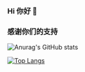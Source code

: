 ### Hi 你好 👋
### 感谢你们的支持
![Anurag's GitHub stats](https://github-readme-stats.vercel.app/api?username=Jasonyang170&show_icons=true&theme=transparent)

[![Top Langs](https://github-readme-stats.vercel.app/api/top-langs/?username=Jasonyang170&size_weight=0.5&count_weight=0.5)](https://github.com/anuraghazra/github-readme-stats)

<!--
**JasonYANG170/Jasonyang170** is a ✨ _special_ ✨ repository because its `README.md` (this file) appears on your GitHub profile.

Here are some ideas to get you started:

- 🔭 I’m currently working on ...
- 🌱 I’m currently learning ...
- 👯 I’m looking to collaborate on ...
- 🤔 I’m looking for help with ...
- 💬 Ask me about ...
- 📫 How to reach me: ...
- 😄 Pronouns: ...
- ⚡ Fun fact: ...
-->
